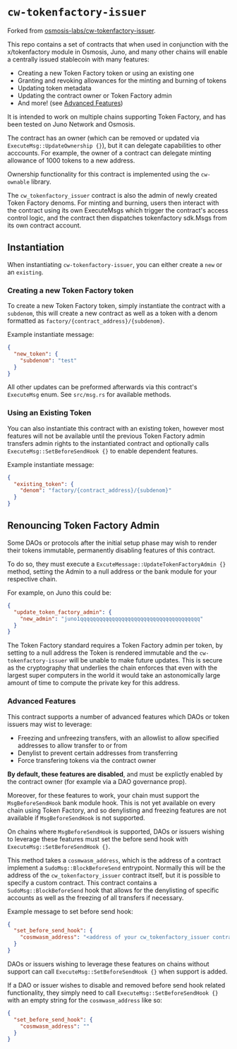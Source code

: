 # `cw-tokenfactory-issuer`

Forked from [osmosis-labs/cw-tokenfactory-issuer](https://github.com/osmosis-labs/cw-tokenfactory-issuer).

This repo contains a set of contracts that when used in conjunction with the x/tokenfactory module in Osmosis, Juno, and many other chains will enable a centrally issued stablecoin with many features:
- Creating a new Token Factory token or using an existing one
- Granting and revoking allowances for the minting and burning of tokens
- Updating token metadata
- Updating the contract owner or Token Factory admin
- And more! (see [Advanced Features](#advanced-features))

It is intended to work on multiple chains supporting Token Factory, and has been tested on Juno Network and Osmosis.

The contract has an owner (which can be removed or updated via `ExecuteMsg::UpdateOwnership {}`), but it can delegate capabilities to other acccounts. For example, the owner of a contract can delegate minting allowance of 1000 tokens to a new address. 

Ownership functionality for this contract is implemented using the `cw-ownable` library.

The `cw_tokenfactory_issuer` contract is also the admin of newly created Token Factory denoms. For minting and burning, users then interact with the contract using its own ExecuteMsgs which trigger the contract's access control logic, and the contract then dispatches tokenfactory sdk.Msgs from its own contract account.

## Instantiation

When instantiating `cw-tokenfactory-issuer`, you can either create a `new` or an `existing`.

### Creating a new Token Factory token

To create a new Token Factory token, simply instantiate the contract with a `subdenom`, this will create a new contract as well as a token with a denom formatted as `factory/{contract_address}/{subdenom}`.

Example instantiate message:

```json
{
  "new_token": {
    "subdenom": "test"
  }
}
```

All other updates can be preformed afterwards via this contract's `ExecuteMsg` enum. See `src/msg.rs` for available methods.

### Using an Existing Token

You can also instantiate this contract with an existing token, however most features will not be available until the previous Token Factory admin transfers admin rights to the instantiated contract and optionally calls `ExecuteMsg::SetBeforeSendHook {}` to enable dependent features.

Example instantiate message:

```json
{
  "existing_token": {
    "denom": "factory/{contract_address}/{subdenom}"
  }
}
```

## Renouncing Token Factory Admin
Some DAOs or protocols after the initial setup phase may wish to render their tokens immutable, permanently disabling features of this contract.

To do so, they must execute a `ExcuteMessage::UpdateTokenFactoryAdmin {}` method, setting the Admin to a null address or the bank module for your respective chain.

For example, on Juno this could be:

``` json
{
  "update_token_factory_admin": {
    "new_admin": "juno1qqqqqqqqqqqqqqqqqqqqqqqqqqqqqqqqqqqqqq"
  }
}
```

The Token Factory standard requires a Token Factory admin per token, by setting to a null address the Token is rendered immutable and the `cw-tokenfactory-issuer` will be unable to make future updates. This is secure as the cryptography that underlies the chain enforces that even with the largest super computers in the world it would take an astonomically large amount of time to compute the private key for this address.

### Advanced Features

This contract supports a number of advanced features which DAOs or token issuers may wist to leverage:
- Freezing and unfreezing transfers, with an allowlist to allow specified addresses to allow transfer to or from
- Denylist to prevent certain addresses from transferring
- Force transfering tokens via the contract owner

**By default, these features are disabled**, and must be explictly enabled by the contract owner (for example via a DAO governance prop).

Moreover, for these features to work, your chain must support the `MsgBeforeSendHook` bank module hook. This is not yet available on every chain using Token Factory, and so denylisting and freezing features are not available if `MsgBeforeSendHook` is not supported.

On chains where `MsgBeforeSendHook` is supported, DAOs or issuers wishing to leverage these features must set the before send hook with `ExecuteMsg::SetBeforeSendHook {}`.

This method takes a `cosmwasm_address`, which is the address of a contract implement a `SudoMsg::BlockBeforeSend` entrypoint. Normally this will be the address of the `cw_tokenfactory_issuer` contract itself, but it is possible to specify a custom contract. This contract contains a `SudoMsg::BlockBeforeSend` hook that allows for the denylisting of specific accounts as well as the freezing of all transfers if necessary. 

Example message to set before send hook:
``` json
{
  "set_before_send_hook": {
    "cosmwasm_address": "<address of your cw_tokenfactory_issuer contract>"
  }
}
```

DAOs or issuers wishing to leverage these features on chains without support can call `ExecuteMsg::SetBeforeSendHook {}` when support is added.

If a DAO or issuer wishes to disable and removed before send hook related functionality, they simply need to call `ExecuteMsg::SetBeforeSendHook {}` with an empty string for the `cosmwasm_address` like so:
``` json
{
  "set_before_send_hook": {
    "cosmwasm_address": ""
  }
}
```
